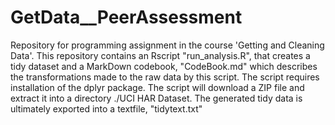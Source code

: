 GetData__PeerAssessment
=======================

Repository for programming assignment in the course 'Getting and Cleaning Data'.
This repository contains an Rscript "run_analysis.R", that creates a tidy dataset
and a MarkDown codebook, "CodeBook.md" which describes the transformations made to the raw data by this script.
The script requires installation of the dplyr package.
The script will download a ZIP file and extract it into a directory ./UCI HAR Dataset. 
The generated tidy data is ultimately exported into a textfile, "tidytext.txt"
